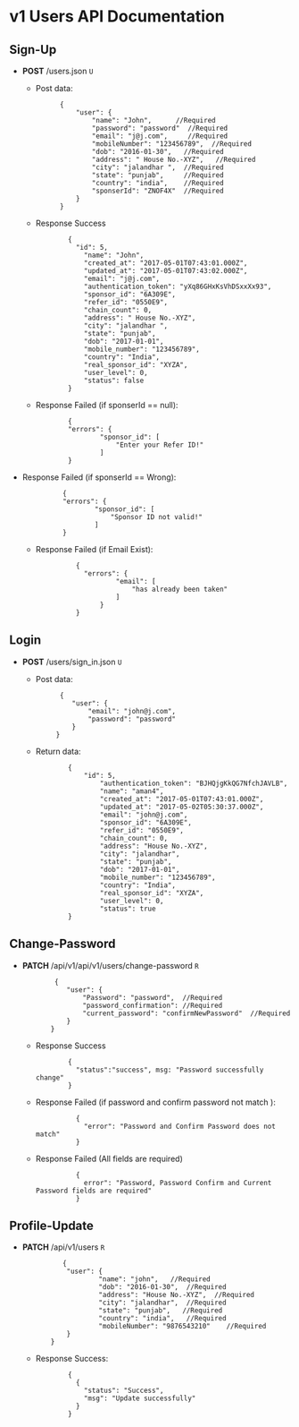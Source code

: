# v1 Users API Documentation

## Sign-Up

* **POST** /users.json `U`
  * Post data:

              {
                  "user": {
                      "name": "John",      //Required
                      "password": "password"  //Required
                      "email": "j@j.com",     //Required
                      "mobileNumber": "123456789",  //Required
                      "dob": "2016-01-30",   //Required
                      "address": " House No.-XYZ",   //Required
                      "city": "jalandhar ",  //Required
                      "state": "punjab",     //Required
                      "country": "india",    //Required
                      "sponserId": "ZNOF4X"  //Required
                  }
              }
  * Response Success

                {
                  "id": 5,
                  	"name": "John",
                  	"created_at": "2017-05-01T07:43:01.000Z",
                  	"updated_at": "2017-05-01T07:43:02.000Z",
                  	"email": "j@j.com",
                  	"authentication_token": "yXq86GHxKsVhDSxxXx93",
                  	"sponsor_id": "6A309E",
                  	"refer_id": "0550E9",
                  	"chain_count": 0,
                  	"address": " House No.-XYZ",
                  	"city": "jalandhar ",
                  	"state": "punjab",
                  	"dob": "2017-01-01",
                  	"mobile_number": "123456789",
                  	"country": "India",
                  	"real_sponsor_id": "XYZA",
                  	"user_level": 0,
                  	"status": false
                }

  * Response Failed  (if sponserId == null):

                {
                "errors": {
                		"sponsor_id": [
                			"Enter your Refer ID!"
                		]
                }


* Response Failed  (if sponserId == Wrong):

                {
                "errors": {
                		"sponsor_id": [
                			"Sponsor ID not valid!"
                		]
                }

  * Response Failed (if Email Exist):

                  {
                    "errors": {
                    		"email": [
                    			"has already been taken"
                    		]
                    	}
                  }


## Login

* **POST** /users/sign_in.json `U`
  * Post data:

              {
                 "user": {
                     "email": "john@j.com",
                     "password": "password"
                 }
             }

  * Return data:

                {
                    "id": 5,
                    	"authentication_token": "BJHQjgKkQG7NfchJAVLB",
                    	"name": "aman4",
                    	"created_at": "2017-05-01T07:43:01.000Z",
                    	"updated_at": "2017-05-02T05:30:37.000Z",
                    	"email": "john@j.com",
                    	"sponsor_id": "6A309E",
                    	"refer_id": "0550E9",
                    	"chain_count": 0,
                    	"address": "House No.-XYZ",
                    	"city": "jalandhar",
                    	"state": "punjab",
                    	"dob": "2017-01-01",
                    	"mobile_number": "123456789",
                    	"country": "India",
                    	"real_sponsor_id": "XYZA",
                    	"user_level": 0,
                    	"status": true
                }

## Change-Password

* **PATCH** /api/v1/api/v1/users/change-password `R`


              {
                 "user": {
                     "Password": "password",  //Required
                     "password_confirmation": //Required
                     "current_password": "confirmNewPassword"  //Required
                 }
             }

  * Response Success

                {
                  "status":"success", msg: "Password successfully change"
                }

  * Response Failed (if password and confirm password not match ):

                  {
                    "error": "Password and Confirm Password does not match"
                  }

  * Response Failed (All fields are required)

                  {
                    error": "Password, Password Confirm and Current Password fields are required"
                  }

## Profile-Update

* **PATCH** /api/v1/users `R`

                {
                 "user": {
                         "name": "john",   //Required
                         "dob": "2016-01-30",  //Required
                         "address": "House No.-XYZ",  //Required
                         "city": "jalandhar",  //Required
                         "state": "punjab",   //Required
                         "country": "india",   //Required
                         "mobileNumber": "9876543210"    //Required
                 }
             }


  * Response Success:

                {
                  {
                    "status": "Success",
                    "msg": "Update successfully"
                  }
                }
